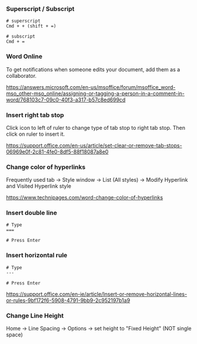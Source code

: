 ### Superscript / Subscript

```
# superscript
Cmd + + (shift + =)

# subscript
Cmd + =
```


### Word Online

To get notifications when someone edits your document, add them as a collaborator.

https://answers.microsoft.com/en-us/msoffice/forum/msoffice_word-mso_other-mso_online/assigning-or-tagging-a-person-in-a-comment-in-word/768103c7-09c0-40f3-a317-b57c8ed699cd


### Insert right tab stop

Click icon to left of ruler to change type of tab stop to right tab stop. Then click on ruler to insert it.

https://support.office.com/en-us/article/set-clear-or-remove-tab-stops-06969e0f-2c81-4fe0-8df5-88f18087a8e0


### Change color of hyperlinks

Frequently used tab -> Style window -> List (All styles) -> Modify Hyperlink and Visited Hyperlink style

https://www.technipages.com/word-change-color-of-hyperlinks


### Insert double line

```
# Type
===

# Press Enter
```


### Insert horizontal rule

```
# Type
---

# Press Enter
```

https://support.office.com/en-ie/article/Insert-or-remove-horizontal-lines-or-rules-9bf172f6-5908-4791-9bb9-2c952197b1a9


### Change Line Height

Home -> Line Spacing -> Options -> set height to "Fixed Height" (NOT single space)